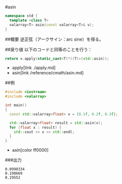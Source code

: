 #asin
```cpp
namespace std {
  template <class T>
  valarray<T> asin(const valarray<T>& v);
}
```

##概要
逆正弦（アークサイン：arc sine）を得る。


##戻り値
以下のコードと同等のことを行う：

```cpp
return v.apply(static_cast<T(*)(T)>(std::asin));
```
* apply[link ./apply.md]
* asin[link /reference/cmath/asin.md]


##例
```cpp
#include <iostream>
#include <valarray>

int main()
{
  const std::valarray<float> v = {0.1f, 0.2f, 0.3f};

  std::valarray<float> result = std::asin(v);
  for (float x : result) {
    std::cout << x << std::endl;
  }
}
```
* asin[color ff0000]

###出力
```
0.0998334
0.198669
0.29552
```


